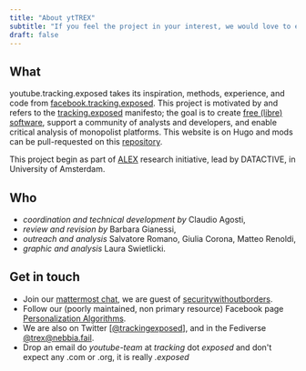 ```yaml
---
title: "About ytTREX"
subtitle: "If you feel the project in your interest, we would love to expand our team ― FYI, we're all unfunded"
draft: false
---
```


## What

youtube.tracking.exposed takes its inspiration, methods, experience, and code from [facebook.tracking.exposed](https://facebook.tracking.exposed). This project is motivated by and refers to the [tracking.exposed](https://tracking.exposed) manifesto; the goal is to create [free (libre) software](https://github.com/tracking-exposed/yttrex), support a community of analysts and developers, and enable critical analysis of monopolist platforms. This website is on Hugo and mods can be pull-requested on this [repository](https://github.com/tracking-exposed/youtube.tracking.exposed).

This project begin as part of [ALEX](https://algorithms.exposed) research initiative, lead by DATACTIVE, in University of Amsterdam.

## Who

* _coordination and technical development by_ Claudio Agosti,
* _review and revision by_ Barbara Gianessi,
* _outreach and analysis_ Salvatore Romano, Giulia Corona, Matteo Renoldi, 
* _graphic and analysis_ Laura Swietlicki.

## Get in touch

* Join our [mattermost chat](https://chat.securitywithoutborders.org/community/channels/trackingexposed), we are guest of [securitywithoutborders](https://securitywithoutborders.org).
* Follow our (poorly maintained, non primary resource) Facebook page [Personalization Algorithms](https://www.facebook.com/personalizationalgorithm).
* We are also on Twitter [[@trackingexposed](https://twitter.com/trackingexposed)], and in the Fediverse [@trex@nebbia.fail](https://nebbia.fail/@TRackingEXposed).
* Drop an email do _youtube-team_ at _tracking_ dot _exposed_ and don't expect any .com or .org, it is really _.exposed_